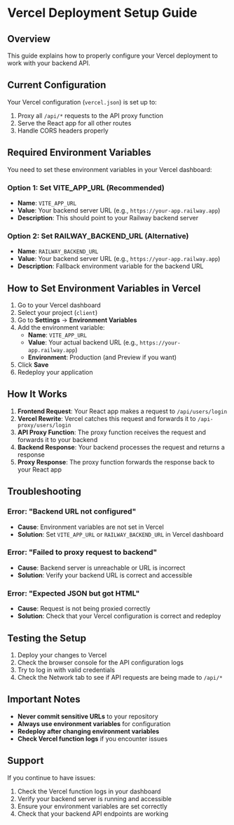 # Vercel Deployment Setup Guide

## Overview
This guide explains how to properly configure your Vercel deployment to work with your backend API.

## Current Configuration
Your Vercel configuration (`vercel.json`) is set up to:
1. Proxy all `/api/*` requests to the API proxy function
2. Serve the React app for all other routes
3. Handle CORS headers properly

## Required Environment Variables

You need to set these environment variables in your Vercel dashboard:

### Option 1: Set VITE_APP_URL (Recommended)
- **Name**: `VITE_APP_URL`
- **Value**: Your backend server URL (e.g., `https://your-app.railway.app`)
- **Description**: This should point to your Railway backend server

### Option 2: Set RAILWAY_BACKEND_URL (Alternative)
- **Name**: `RAILWAY_BACKEND_URL`
- **Value**: Your backend server URL (e.g., `https://your-app.railway.app`)
- **Description**: Fallback environment variable for the backend URL

## How to Set Environment Variables in Vercel

1. Go to your Vercel dashboard
2. Select your project (`client`)
3. Go to **Settings** → **Environment Variables**
4. Add the environment variable:
   - **Name**: `VITE_APP_URL`
   - **Value**: Your actual backend URL (e.g., `https://your-app.railway.app`)
   - **Environment**: Production (and Preview if you want)
5. Click **Save**
6. Redeploy your application

## How It Works

1. **Frontend Request**: Your React app makes a request to `/api/users/login`
2. **Vercel Rewrite**: Vercel catches this request and forwards it to `/api-proxy/users/login`
3. **API Proxy Function**: The proxy function receives the request and forwards it to your backend
4. **Backend Response**: Your backend processes the request and returns a response
5. **Proxy Response**: The proxy function forwards the response back to your React app

## Troubleshooting

### Error: "Backend URL not configured"
- **Cause**: Environment variables are not set in Vercel
- **Solution**: Set `VITE_APP_URL` or `RAILWAY_BACKEND_URL` in Vercel dashboard

### Error: "Failed to proxy request to backend"
- **Cause**: Backend server is unreachable or URL is incorrect
- **Solution**: Verify your backend URL is correct and accessible

### Error: "Expected JSON but got HTML"
- **Cause**: Request is not being proxied correctly
- **Solution**: Check that your Vercel configuration is correct and redeploy

## Testing the Setup

1. Deploy your changes to Vercel
2. Check the browser console for the API configuration logs
3. Try to log in with valid credentials
4. Check the Network tab to see if API requests are being made to `/api/*`

## Important Notes

- **Never commit sensitive URLs** to your repository
- **Always use environment variables** for configuration
- **Redeploy after changing environment variables**
- **Check Vercel function logs** if you encounter issues

## Support

If you continue to have issues:
1. Check the Vercel function logs in your dashboard
2. Verify your backend server is running and accessible
3. Ensure your environment variables are set correctly
4. Check that your backend API endpoints are working
